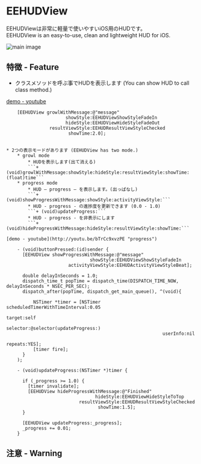 EEHUDView
=========================

EEHUDViewは非常に軽量で使いやすいiOS用のHUDです。  
EEHUDView is an easy-to-use, clean and lightweight HUD for iOS.  

![main image](https://lh5.googleusercontent.com/-D4prt2WDrv0/T902ENPr9OI/AAAAAAAAAPE/vfjaHdjztzA/s800/120617-0002.png)  

特徴 - Feature
-----------------  
* クラスメソッドを呼ぶ事でHUDを表示します (You can show HUD to call class method.)  

[demo - youtube](http://youtu.be/QcRMokpS_3E "growl")  

```smalltalk
	[EEHUDView growlWithMessage:@"message"
       	              showStyle:EEHUDViewShowStyleFadeIn
           	          hideStyle:EEHUDViewHideStyleFadeOut
           	    resultViewStyle:EEHUDResultViewStyleChecked
           	           showTime:2.0];
    

* 2つの表示モードがあります (EEHUDView has two mode.)  
    * growl mode  
        * HUDを表示します(出て消える)  
    	```+ (void)growlWithMessage:showStyle:hideStyle:resultViewStyle:showTime:(float)time```  
    * progress mode  
    	* HUD – progress – を表示します。(出っぱなし) 
 		```+ (void)showProgressWithMessage:showStyle:activityViewStyle:```  
 		* HUD - progress - の進捗度を更新できます (0.0 - 1.0)  
		```+ (void)updateProgress:```  
		* HUD - progress - を非表示にします  
		```+ (void)hideProgressWithMessage:hideStyle:resultViewStyle:showTime:```  

[demo - youtube](http://youtu.be/bTrCc9xvzPE "progress")  

    - (void)buttonPressed:(id)sender {
      [EEHUDView showProgressWithMessage:@"message"
                               showStyle:EEHUDViewShowStyleFadeIn
                       activityViewStyle:EEHUDActivityViewStyleBeat];
    
      double delayInSeconds = 1.0;
      dispatch_time_t popTime = dispatch_time(DISPATCH_TIME_NOW, delayInSeconds * NSEC_PER_SEC);
      dispatch_after(popTime, dispatch_get_main_queue(), ^(void){
        
          NSTimer *timer = [NSTimer scheduledTimerWithTimeInterval:0.05
                                                            target:self
                                                          selector:@selector(updateProgress:)
                                                          userInfo:nil
                                                           repeats:YES];
          [timer fire];
      }
    );

    - (void)updateProgress:(NSTimer *)timer {
      
      if (_progress >= 1.0) {
        [timer invalidate];
        [EEHUDView hideProgressWithMessage:@"Finished"
                                 hideStyle:EEHUDViewHideStyleToTop
                           resultViewStyle:EEHUDResultViewStyleChecked
                                  showTime:1.5];
      }
    
      [EEHUDView updateProgress:_progress];
      _progress += 0.01;
    } 
```

注意 - Warning  
-------------------



